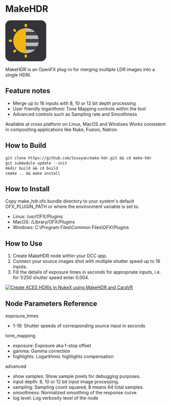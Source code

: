 # MakeHDR 

![plot](./icons/net.sf.openfx.make_hdr.png)

MakeHDR is an OpenFX plug-in for merging multiple LDR images into a single HDRI.

## Feature notes
* Merge up to 16 inputs with 8, 10 or 12 bit depth processing
* User friendly logarithmic Tone Mapping controls within the tool
* Advanced controls such as Sampling rate and Smoothness

Available at cross platform on Linux, MacOS and Windows
Works consistent in compositing applications like Nuke, Fusion, Natron. 

## How to Build
```
git clone https://github.com/Sosoyan/make-hdr.git && cd make-hdr
git submodule update --init
mkdir build && cd build
cmake .. && make install
```

## How to Install
Copy make_hdr.ofx.bundle directory to your system's default OFX_PLUGIN_PATH or where the environment variable is set to.
- Linux: /usr/OFX/Plugins
- MacOS: /Library/OFX/Plugins
- Windows: C:\Program Files\Common Files\OFX\Plugins

## How to Use
1. Create MakeHDR node within your DCC app.
2. Connect your source images shot with multiple shutter speed up to 16 inputs.
3. Fill the details of exposure times in seconds for appropriate inputs, i.e. for 1/250 shutter speed enter 0.004.

[![Create ACES HDRIs in NukeX using MakeHDR and CaraVR](https://img.youtube.com/vi/yTeBWqiZiTs/0.jpg)](https://www.youtube.com/watch?v=yTeBWqiZiTsE)

## Node Parameters Reference
exposure_times
- 1-16: Shutter speeds of corresponding source input in seconds

tone_mapping
- exposure: Exposure aka f-stop offset
- gamma: Gamma correction
- highlights: Logarithmic highlights compensation

advanced
- show samples: Show sample pixels for debugging purposes.
- input depth: 8, 10 or 12 bit input image processing.
- sampling: Sampling count squared, 8 means 64 total samples.
- smoothness: Normalized smoothing of the response curve.
- log level: Log verbosity level of the node
